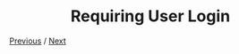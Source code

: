 <h1 align="center">Requiring User Login</h1>

[Previous](https:// "Previous")
/
[Next](https:// "Next")
